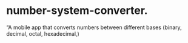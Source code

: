 # number-system-converter.
“A mobile app that converts numbers between different bases (binary, decimal, octal, hexadecimal,)
